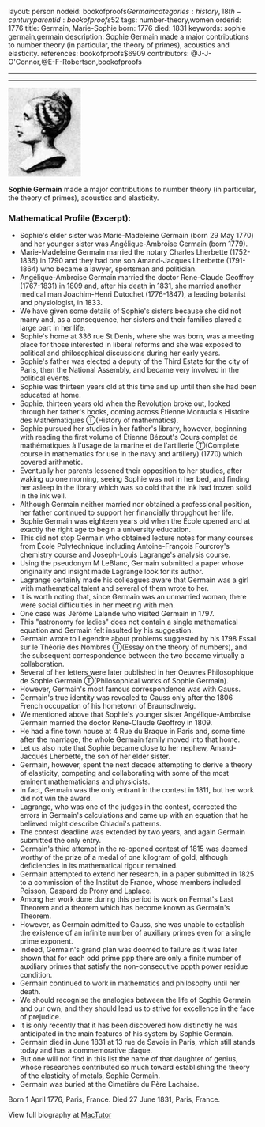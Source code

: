 layout: person
nodeid: bookofproofs$Germain
categories: history,18th-century
parentid: bookofproofs$52
tags: number-theory,women
orderid: 1776
title: Germain, Marie-Sophie
born: 1776
died: 1831
keywords: sophie germain,germain
description: Sophie Germain made a major contributions to number theory (in particular, the theory of primes), acoustics and elasticity.
references: bookofproofs$6909
contributors: @J-J-O'Connor,@E-F-Robertson,bookofproofs

---



---

![Germain.jpg](https://github.com/bookofproofs/bookofproofs.github.io/blob/main/_sources/_assets/images/portraits/Germain.jpg?raw=true)

**Sophie Germain** made a major contributions to number theory (in particular, the theory of primes), acoustics and elasticity.

### Mathematical Profile (Excerpt):
* Sophie's elder sister was Marie-Madeleine Germain (born 29 May 1770) and her younger sister was Angélique-Ambroise Germain (born 1779).
* Marie-Madeleine Germain married the notary Charles Lherbette (1752-1836) in 1790 and they had one son Amand-Jacques Lherbette (1791-1864) who became a lawyer, sportsman and politician.
* Angélique-Ambroise Germain married the doctor Rene-Claude Geoffroy (1767-1831) in 1809 and, after his death in 1831, she married another medical man Joachim-Henri Dutochet (1776-1847), a leading botanist and physiologist, in 1833.
* We have given some details of Sophie's sisters because she did not marry and, as a consequence, her sisters and their families played a large part in her life.
* Sophie's home at 336 rue St Denis, where she was born, was a meeting place for those interested in liberal reforms and she was exposed to political and philosophical discussions during her early years.
* Sophie's father was elected a deputy of the Third Estate for the city of Paris, then the National Assembly, and became very involved in the political events.
* Sophie was thirteen years old at this time and up until then she had been educated at home.
* Sophie, thirteen years old when the Revolution broke out, looked through her father's books, coming across Étienne Montucla's Histoire des Mathématiques Ⓣ(History of mathematics).
* Sophie pursued her studies in her father's library, however, beginning with reading the first volume of Étienne Bézout's Cours complet de mathématiques à l'usage de la marine et de l'artillerie Ⓣ(Complete course in mathematics for use in the navy and artillery) (1770) which covered arithmetic.
* Eventually her parents lessened their opposition to her studies, after waking up one morning, seeing Sophie was not in her bed, and finding her asleep in the library which was so cold that the ink had frozen solid in the ink well.
* Although Germain neither married nor obtained a professional position, her father continued to support her financially throughout her life.
* Sophie Germain was eighteen years old when the École opened and at exactly the right age to begin a university education.
* This did not stop Germain who obtained lecture notes for many courses from École Polytechnique including Antoine-François Fourcroy's chemistry course and Joseph-Louis Lagrange's analysis course.
* Using the pseudonym M LeBlanc, Germain submitted a paper whose originality and insight made Lagrange look for its author.
* Lagrange certainly made his colleagues aware that Germain was a girl with mathematical talent and several of them wrote to her.
* It is worth noting that, since Germain was an unmarried woman, there were social difficulties in her meeting with men.
* One case was Jérôme Lalande who visited Germain in 1797.
* This "astronomy for ladies" does not contain a single mathematical equation and Germain felt insulted by his suggestion.
* Germain wrote to Legendre about problems suggested by his 1798 Essai sur le Théorie des Nombres Ⓣ(Essay on the theory of numbers), and the subsequent correspondence between the two became virtually a collaboration.
* Several of her letters were later published in her Oeuvres Philosophique de Sophie Germain Ⓣ(Philosophical works of Sophie Germain).
* However, Germain's most famous correspondence was with Gauss.
* Germain's true identity was revealed to Gauss only after the 1806 French occupation of his hometown of Braunschweig.
* We mentioned above that Sophie's younger sister Angélique-Ambroise Germain married the doctor Rene-Claude Geoffroy in 1809.
* He had a fine town house at 4 Rue du Braque in Paris and, some time after the marriage, the whole Germain family moved into that home.
* Let us also note that Sophie became close to her nephew, Amand-Jacques Lherbette, the son of her elder sister.
* Germain, however, spent the next decade attempting to derive a theory of elasticity, competing and collaborating with some of the most eminent mathematicians and physicists.
* In fact, Germain was the only entrant in the contest in 1811, but her work did not win the award.
* Lagrange, who was one of the judges in the contest, corrected the errors in Germain's calculations and came up with an equation that he believed might describe Chladni's patterns.
* The contest deadline was extended by two years, and again Germain submitted the only entry.
* Germain's third attempt in the re-opened contest of 1815 was deemed worthy of the prize of a medal of one kilogram of gold, although deficiencies in its mathematical rigour remained.
* Germain attempted to extend her research, in a paper submitted in 1825 to a commission of the Institut de France, whose members included Poisson, Gaspard de Prony and Laplace.
* Among her work done during this period is work on Fermat's Last Theorem and a theorem which has become known as Germain's Theorem.
* However, as Germain admitted to Gauss, she was unable to establish the existence of an infinite number of auxiliary primes even for a single prime exponent.
* Indeed, Germain's grand plan was doomed to failure as it was later shown that for each odd prime ppp there are only a finite number of auxiliary primes that satisfy the non-consecutive pppth power residue condition.
* Germain continued to work in mathematics and philosophy until her death.
* We should recognise the analogies between the life of Sophie Germain and our own, and they should lead us to strive for excellence in the face of prejudice.
* It is only recently that it has been discovered how distinctly he was anticipated in the main features of his system by Sophie Germain.
* Germain died in June 1831 at 13 rue de Savoie in Paris, which still stands today and has a commemorative plaque.
* But one will not find in this list the name of that daughter of genius, whose researches contributed so much toward establishing the theory of the elasticity of metals, Sophie Germain.
* Germain was buried at the Cimetière du Père Lachaise.

Born 1 April 1776, Paris, France. Died 27 June 1831, Paris, France.

View full biography at [MacTutor](https://mathshistory.st-andrews.ac.uk/Biographies/Germain/)
